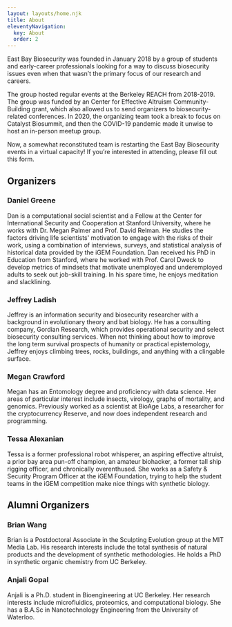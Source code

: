 ```yaml
---
layout: layouts/home.njk
title: About
eleventyNavigation:
  key: About
  order: 2
---
```


East Bay Biosecurity was founded in January 2018 by a group of students and early-career professionals looking for a way to discuss biosecurity issues even when that wasn’t the primary focus of our research and careers.

The group hosted regular events at the Berkeley REACH from 2018-2019. The group was funded by an Center for Effective Altruism Community-Building grant, which also allowed us to send organizers to biosecurity-related conferences. In 2020, the organizing team took a break to focus on Catalyst Biosummit, and then the COVID-19 pandemic made it unwise to host an in-person meetup group.

Now, a somewhat reconstituted team is restarting the East Bay Biosecurity events in a virtual capacity! If you’re interested in attending, please fill out this form.

## Organizers

### Daniel Greene

Dan is a computational social scientist and a Fellow at the Center for International Security and Cooperation at Stanford University, where he works with Dr. Megan Palmer and Prof. David Relman. He studies the factors driving life scientists' motivation to engage with the risks of their work, using a combination of interviews, surveys, and statistical analysis of historical data provided by the iGEM Foundation. Dan received his PhD in Education from Stanford, where he worked with Prof. Carol Dweck to develop metrics of mindsets that motivate unemployed and underemployed adults to seek out job-skill training. In his spare time, he enjoys meditation and slacklining.

### Jeffrey Ladish

Jeffrey is an information security and biosecurity researcher with a background in evolutionary theory and bat biology. He has a consulting company, Gordian Research, which provides operational security and select biosecurity consulting services. When not thinking about how to improve the long term survival prospects of humanity or practical epistemology, Jeffrey enjoys climbing trees, rocks, buildings, and anything with a clingable surface.

### Megan Crawford

Megan has an Entomology degree and proficiency with data science. Her areas of particular interest include insects, virology, graphs of mortality, and genomics. Previously worked as a scientist at BioAge Labs, a researcher for the cryptocurrency Reserve, and now does independent research and programming.

### Tessa Alexanian

Tessa is a former professional robot whisperer, an aspiring effective altruist, a prior bay area pun-off champion, an amateur biohacker, a former tall ship rigging officer, and chronically overenthused. She works as a Safety & Security Program Officer at the iGEM Foundation, trying to help the student teams in the iGEM competition make nice things with synthetic biology.

## Alumni Organizers

### Brian Wang

Brian is a Postdoctoral Associate in the Sculpting Evolution group at the MIT Media Lab. His research interests include the total synthesis of natural products and the development of synthetic methodologies. He holds a PhD in synthetic organic chemistry from UC Berkeley.

### Anjali Gopal

Anjali is a Ph.D. student in Bioengineering at UC Berkeley. Her research interests include microfluidics, proteomics, and computational biology. She has a B.A.Sc in Nanotechnology Engineering from the University of Waterloo.
